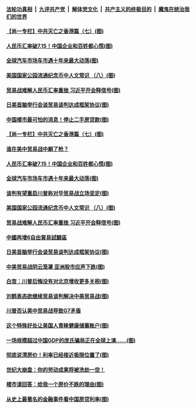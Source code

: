 ####  [法轮功真相](../../../../basic/blob/master/README.md?t=08270039) &nbsp;|&nbsp; [九评共产党](../../../../9ping.md/blob/master/README.md?t=08270039) &nbsp;|&nbsp; [解体党文化](../../../../jtdwh.md/blob/master/README.md?t=08270039)  &nbsp;|&nbsp; [共产主义的终极目的](../../../../gczydzjmd.md/blob/master/README.md?t=08270039) &nbsp;|&nbsp; [魔鬼在统治我们的世界](../../../../mgztzwmdsj.md/blob/master/README.md?t=08270039) 

#### [【尚一专栏】中共灭亡之香港篇（七）(图)](../pages/p5/904987.md?t=08270039) 

#### [人民币汇率破7.15！中国企业和百姓都心慌(图)](../pages/p5/905117.md?t=08270039) 

#### [全球汽车市场车市遇十年来最大动荡(图)](../pages/p5/905115.md?t=08270039) 

#### [美国国家公园流通纪念币中人文常识 （八）(图)](../pages/p5/905111.md?t=08270039) 

#### [贸易战难解人民币汇率重挫 习近平开会释信号(图)](../pages/p5/905098.md?t=08270039) 

#### [日美首脑举行会谈贸易谈判达成框架协议(图)](../pages/p5/905078.md?t=08270039) 

#### [中国楼市最可怕的消息！停止二手房贷款(图)](../pages/p5/905119.md?t=08270039) 

#### [【尚一专栏】中共灭亡之香港篇（七）(图)](../pages/p5/904987.md?t=08270039) 

#### [谁在美中贸易战中躺了枪？](../pages/p5/905136.md?t=08270039) 

#### [人民币汇率破7.15！中国企业和百姓都心慌(图)](../pages/p5/905117.md?t=08270039) 

#### [全球汽车市场车市遇十年来最大动荡(图)](../pages/p5/905115.md?t=08270039) 

#### [谈判有望重启川普称对华贸易战立场坚定(图)](../pages/p5/905133.md?t=08270039) 

#### [美国国家公园流通纪念币中人文常识 （八）(图)](../pages/p5/905111.md?t=08270039) 

#### [贸易战难解人民币汇率重挫 习近平开会释信号(图)](../pages/p5/905098.md?t=08270039) 

#### [中國再增6自由貿易試驗區](../pages/p5/905081.md?t=08270039) 

#### [日美首脑举行会谈贸易谈判达成框架协议(图)](../pages/p5/905078.md?t=08270039) 

#### [中美贸易战阴云笼罩 亚洲股市应声下跌(图)](../pages/p5/905076.md?t=08270039) 

#### [白宫：川普后悔没有对北京增收更多关税(图)](../pages/p5/905075.md?t=08270039) 

#### [刘鹤表态欲继续贸易谈判解决中美贸易战(图)](../pages/p5/905074.md?t=08270039) 

#### [川普否认美中贸易战导致G7矛盾](../pages/p5/905072.md?t=08270039) 

#### [这个特殊好处让美国人青睐健康储蓄账户(图)](../pages/p5/904992.md?t=08270039) 

#### [一场规模超过中国GDP的庞氏骗局正在全球上演……(图)](../pages/p5/904993.md?t=08270039) 

#### [彻底说清房价！利率已经接近极限位置了(图)](../pages/p5/904875.md?t=08270039) 

#### [世纪大崩盘：你的劳动成果将被洗劫一空！](../pages/p5/905000.md?t=08270039) 

#### [楼市请回答：给我一个房价不跌的理由(图)](../pages/p5/904998.md?t=08270039) 

#### [从史上最著名的金融事件看中国房贷利率(图)](../pages/p5/904873.md?t=08270039) 

